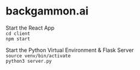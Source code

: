 # backgammon.ai

Start the React App
<br>
``cd client``
<br>
``npm start``
<br>

Start the Python Virtual Environment & Flask Server
<br>
``source venv/bin/activate``
<br>
``python3 server.py``
